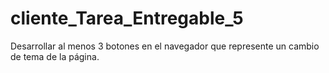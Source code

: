 # cliente_Tarea_Entregable_5
Desarrollar al menos 3 botones en el navegador que represente un cambio de tema de la página. 
